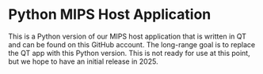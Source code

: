 # Python MIPS Host Application

This is a Python version of our MIPS host application that is written in QT
and can be found on this GitHub account. The long-range goal is to replace
the QT app with this Python version. This is not ready for use at this point, 
but we hope to have an initial release in 2025.
